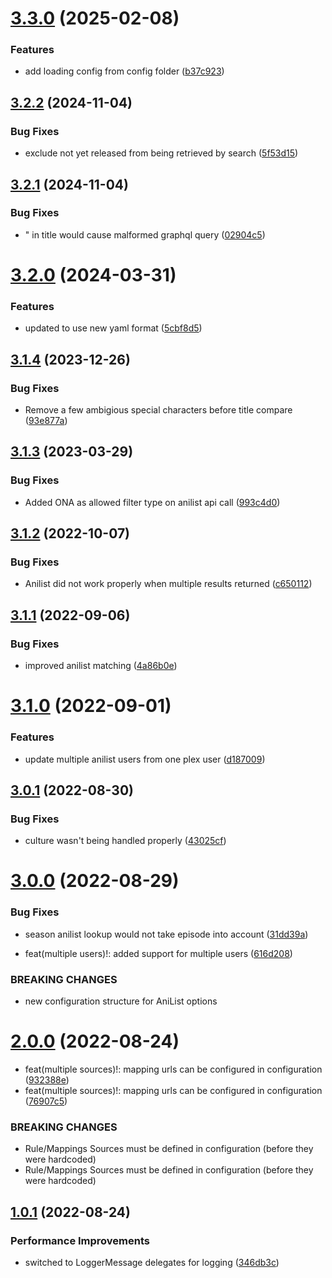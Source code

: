 # [3.3.0](https://github.com/Faustvii/PlexAniListSync/compare/v3.2.2...v3.3.0) (2025-02-08)


### Features

* add loading config from config folder ([b37c923](https://github.com/Faustvii/PlexAniListSync/commit/b37c92339ee8e5bd9cf08dd0847b3ef3f7ed0565))

## [3.2.2](https://github.com/Faustvii/PlexAniListSync/compare/v3.2.1...v3.2.2) (2024-11-04)


### Bug Fixes

* exclude not yet released from being retrieved by search ([5f53d15](https://github.com/Faustvii/PlexAniListSync/commit/5f53d15955625383d942ede8a3d35960f06f2c52))

## [3.2.1](https://github.com/Faustvii/PlexAniListSync/compare/v3.2.0...v3.2.1) (2024-11-04)


### Bug Fixes

* " in title would cause malformed graphql query ([02904c5](https://github.com/Faustvii/PlexAniListSync/commit/02904c57730fa9f9a8fd3fef032c27bb2d5ad6ab))

# [3.2.0](https://github.com/Faustvii/PlexAniListSync/compare/v3.1.4...v3.2.0) (2024-03-31)


### Features

* updated to use new yaml format ([5cbf8d5](https://github.com/Faustvii/PlexAniListSync/commit/5cbf8d5eb9f26005d2ae2bc125716c538b9fad5a))

## [3.1.4](https://github.com/Faustvii/PlexAniListSync/compare/v3.1.3...v3.1.4) (2023-12-26)


### Bug Fixes

* Remove a few ambigious special characters before title compare ([93e877a](https://github.com/Faustvii/PlexAniListSync/commit/93e877a36c4ec3090936f3c692e2f5c5eeaf433b))

## [3.1.3](https://github.com/Faustvii/PlexAniListSync/compare/v3.1.2...v3.1.3) (2023-03-29)


### Bug Fixes

* Added ONA as allowed filter type on anilist api call ([993c4d0](https://github.com/Faustvii/PlexAniListSync/commit/993c4d0271141f6d3db8442ea75bbfc678b716a2))

## [3.1.2](https://github.com/Faustvii/PlexAniListSync/compare/v3.1.1...v3.1.2) (2022-10-07)


### Bug Fixes

* Anilist did not work properly when multiple results returned ([c650112](https://github.com/Faustvii/PlexAniListSync/commit/c65011210d038238f70ee936a74b9e80a30fb7dd))

## [3.1.1](https://github.com/Faustvii/PlexAniListSync/compare/v3.1.0...v3.1.1) (2022-09-06)


### Bug Fixes

* improved anilist matching ([4a86b0e](https://github.com/Faustvii/PlexAniListSync/commit/4a86b0e3f9935a3094956ce534d8b994eb4b5ded))

# [3.1.0](https://github.com/Faustvii/PlexAniListSync/compare/v3.0.1...v3.1.0) (2022-09-01)


### Features

* update multiple anilist users from one plex user ([d187009](https://github.com/Faustvii/PlexAniListSync/commit/d187009b89e53c7247d59138268adf5c4ac94794))

## [3.0.1](https://github.com/Faustvii/PlexAniListSync/compare/v3.0.0...v3.0.1) (2022-08-30)


### Bug Fixes

* culture wasn't being handled properly ([43025cf](https://github.com/Faustvii/PlexAniListSync/commit/43025cfcd472425b19bf60b785b776f5a68917ae))

# [3.0.0](https://github.com/Faustvii/PlexAniListSync/compare/v2.0.0...v3.0.0) (2022-08-29)


### Bug Fixes

* season anilist lookup would not take episode into account ([31dd39a](https://github.com/Faustvii/PlexAniListSync/commit/31dd39aac6ffdaa6960b12fb8bb7be50c7362397))


* feat(multiple users)!: added support for multiple users ([616d208](https://github.com/Faustvii/PlexAniListSync/commit/616d20838b572811f433b1ba32ade7c47cc9e8a6))


### BREAKING CHANGES

* new configuration structure for AniList options

# [2.0.0](https://github.com/Faustvii/PlexAniListSync/compare/v1.0.1...v2.0.0) (2022-08-24)


* feat(multiple sources)!: mapping urls can be configured in configuration ([932388e](https://github.com/Faustvii/PlexAniListSync/commit/932388ea6c62e714a7cb1e706999d21d29b54f75))
* feat(multiple sources)!: mapping urls can be configured in configuration ([76907c5](https://github.com/Faustvii/PlexAniListSync/commit/76907c5aacaf7d0f68f0b082fd5b047a43d2c72a))


### BREAKING CHANGES

* Rule/Mappings Sources must be defined in configuration (before they were hardcoded)
* Rule/Mappings Sources must be defined in configuration (before they were hardcoded)

## [1.0.1](https://github.com/Faustvii/PlexAniListSync/compare/v1.0.0...v1.0.1) (2022-08-24)


### Performance Improvements

* switched to LoggerMessage delegates for logging ([346db3c](https://github.com/Faustvii/PlexAniListSync/commit/346db3c6a9fcc5b8de7f656b6b293a98e2a44f0b))
